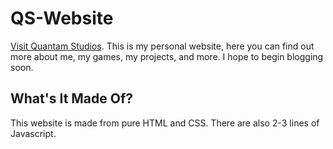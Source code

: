 # QS-Website
[Visit Quantam Studios](https://quantamstudios.dev).
This is my personal website, here you can find out more about me, my games, my projects, and more. I hope to begin blogging soon.
## What's It Made Of?
This website is made from pure HTML and CSS. There are also 2-3 lines of Javascript.
